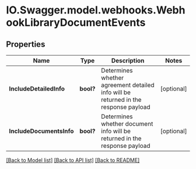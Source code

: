 # IO.Swagger.model.webhooks.WebhookLibraryDocumentEvents
## Properties

Name | Type | Description | Notes
------------ | ------------- | ------------- | -------------
**IncludeDetailedInfo** | **bool?** | Determines whether agreement detailed info will be returned in the response payload | [optional] 
**IncludeDocumentsInfo** | **bool?** | Determines whether document info will be returned in the response payload | [optional] 

[[Back to Model list]](../README.md#documentation-for-models) [[Back to API list]](../README.md#documentation-for-api-endpoints) [[Back to README]](../README.md)

